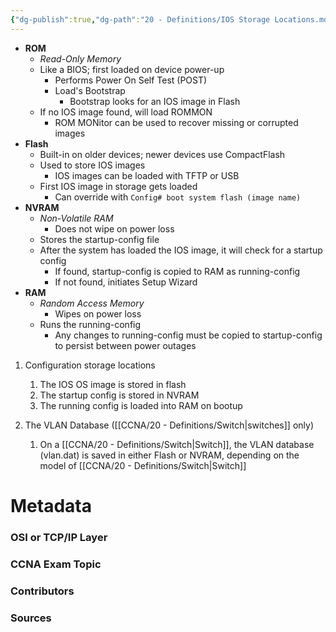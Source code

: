 ```yaml
---
{"dg-publish":true,"dg-path":"20 - Definitions/IOS Storage Locations.md","permalink":"/20-definitions/ios-storage-locations/","tags":["defs_ccna"]}
---
```


- **ROM**
	- *Read-Only Memory*
	- Like a BIOS; first loaded on device power-up
		- Performs Power On Self Test (POST)
		- Load's Bootstrap
			- Bootstrap looks for an IOS image in Flash
	- If no IOS image found, will load ROMMON
		- ROM MONitor can be used to recover missing or corrupted images
- **Flash**
	- Built-in on older devices; newer devices use CompactFlash
	- Used to store IOS images
		- IOS images can be loaded with TFTP or USB
	- First IOS image in storage gets loaded
		- Can override with `Config# boot system flash (image name)`
- **NVRAM**
	- *Non-Volatile RAM*
		- Does not wipe on power loss
	- Stores the startup-config file
	- After the system has loaded the IOS image, it will check for a startup config
		- If found, startup-config is copied to RAM as running-config
		- If not found, initiates Setup Wizard
- **RAM**
	- *Random Access Memory*
		- Wipes on power loss
	- Runs the running-config
		- Any changes to running-config must be copied to startup-config to persist between power outages


1. Configuration storage locations
	1. The IOS OS image is stored in flash
	2. The startup config is stored in NVRAM
	3. The running config is loaded into RAM on bootup

1. The VLAN Database ([[CCNA/20 - Definitions/Switch\|switches]] only)
	1. On a [[CCNA/20 - Definitions/Switch\|Switch]], the VLAN database (vlan.dat) is saved in either Flash or NVRAM, depending on the model of [[CCNA/20 - Definitions/Switch\|Switch]]

# Metadata
### OSI or TCP/IP Layer

### CCNA Exam Topic

### Contributors

### Sources

